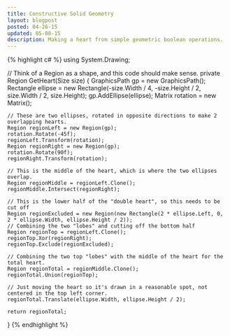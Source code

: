 ```yaml
---
title: Constructive Solid Geometry
layout: blogpost
posted: 04-26-15
updated: 05-08-15
description: Making a heart from simple geometric boolean operations.
---
```


{% highlight c# %}
using System.Drawing;

// Think of a Region as a shape, and this code should make sense.
private Region GetHeart(Size size)
{
    GraphicsPath gp = new GraphicsPath();
    Rectangle ellipse = new Rectangle(-size.Width / 4, -size.Height / 2, size.Width / 2, size.Height);
    gp.AddEllipse(ellipse);
    Matrix rotation = new Matrix();

    // These are two ellipses, rotated in opposite directions to make 2 overlapping hearts.
    Region regionLeft = new Region(gp);
    rotation.Rotate(-45f);
    regionLeft.Transform(rotation);
    Region regionRight = new Region(gp);
    rotation.Rotate(90f);
    regionRight.Transform(rotation);

    // This is the middle of the heart, which is where the two ellipses overlap.
    Region regionMiddle = regionLeft.Clone();
    regionMiddle.Intersect(regionRight);

    // This is the lower half of the "double heart", so this needs to be cut off
    Region regionExcluded = new Region(new Rectangle(2 * ellipse.Left, 0, 2 * ellipse.Width, ellipse.Height / 2));
    // Combining the two "lobes" and cutting off the bottom half
    Region regionTop = regionLeft.Clone();
    regionTop.Xor(regionRight);
    regionTop.Exclude(regionExcluded);

    // Combining the two top "lobes" with the middle of the heart for the total heart.
    Region regionTotal = regionMiddle.Clone();
    regionTotal.Union(regionTop);

    // Just moving the heart so it's drawn in a reasonable spot, not centered in the top left corner.
    regionTotal.Translate(ellipse.Width, ellipse.Height / 2);

    return regionTotal;
}
{% endhighlight %}
